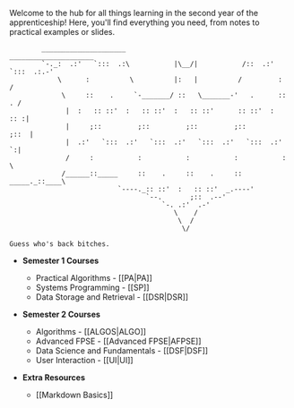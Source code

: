 Welcome to the hub for all things learning in the second year of the apprenticeship! Here, you'll find everything you need, from notes to practical examples or slides.

```
		_____________________                              _____________________
		`-._:  .:'   `:::  .:\           |\__/|           /::  .:'   `:::  .:.-'
		    \      :          \          |:   |          /         :       /    
		     \     ::    .     `-_______/ ::   \_______-'   .      ::   . /      
		      |  :   :: ::'  :   :: ::'  :   :: ::'      :: ::'  :   :: :|       
		      |     ;::         ;::         ;::         ;::         ;::  |       
		      |  .:'   `:::  .:'   `:::  .:'   `:::  .:'   `:::  .:'   `:|       
		      /     :           :           :           :           :    \       
		     /______::_____     ::    .     ::    .     ::   _____._::____\      
		                   `----._:: ::'  :   :: ::'  _.----'                    
		                          `--.       ;::  .--'                           
		                              `-. .:'  .-'                               
		                                 \    /                         
		                                  \  /                                   
		                                   \/                     
													                            
Guess who's back bitches.
```

- **Semester 1 Courses** 
	- Practical Algorithms - [[PA|PA]] 
	- Systems Programming - [[SP]] 
	- Data Storage and Retrieval - [[DSR|DSR]]

- **Semester 2 Courses**
	- Algorithms - [[ALGOS|ALGO]]
	- Advanced FPSE - [[Advanced FPSE|AFPSE]]
	- Data Science and Fundamentals - [[DSF|DSF]]
	- User Interaction - [[UI|UI]]

- **Extra Resources**
	- [[Markdown Basics]]

